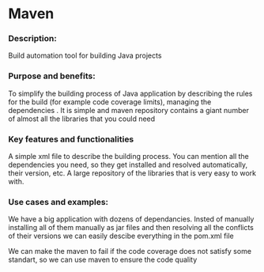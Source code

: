 # Maven 
### Description: 
Build automation tool for building Java projects 
### Purpose and benefits:
To simplify the building process of Java application by describing the rules for the build (for example code coverage limits), managing the dependencies . It is simple and maven repository contains a giant number of almost all the libraries that you could need 
### Key features and functionalities
A simple xml file to describe the building process. You can mention all the dependencies you need, so they get installed and resolved automatically, their version,  etc.  A large repository of the libraries that is very easy to work with. 
### Use cases and examples: 
We have a big application with dozens of dependancies. Insted of manually installing all of them manually as jar files and then resolving all the conflicts of their versions we can easily descibe everything in the pom.xml file 

We can make the maven to fail if the code coverage does not satisfy some standart, so we can use maven to ensure the code quality

